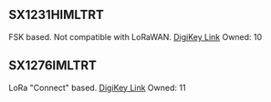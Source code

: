 ## SX1231HIMLTRT
FSK based.
Not compatible with LoRaWAN.
[DigiKey Link](https://www.digikey.com/en/products/detail/semtech-corporation/SX1231HIMLTRT/4259577)
Owned: 10

## SX1276IMLTRT
LoRa "Connect" based.
[DigiKey Link](https://www.digikey.com/en/products/detail/semtech-corporation/SX1276IMLTRT/4259565)
Owned: 11